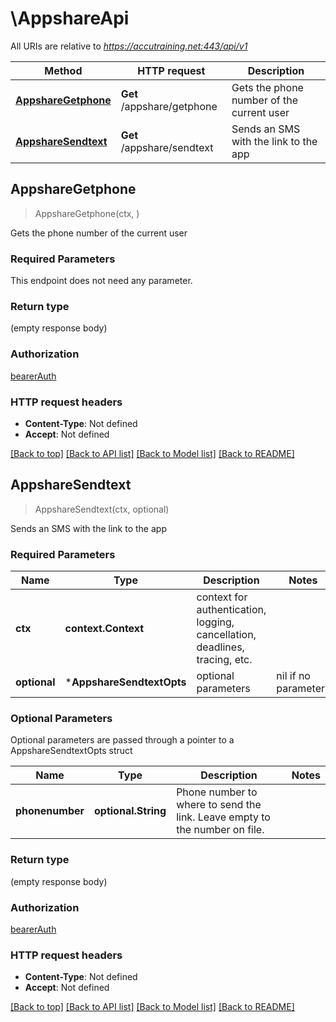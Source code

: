 # \AppshareApi

All URIs are relative to *https://accutraining.net:443/api/v1*

Method | HTTP request | Description
------------- | ------------- | -------------
[**AppshareGetphone**](AppshareApi.md#AppshareGetphone) | **Get** /appshare/getphone | Gets the phone number of the current user
[**AppshareSendtext**](AppshareApi.md#AppshareSendtext) | **Get** /appshare/sendtext | Sends an SMS with the link to the app



## AppshareGetphone

> AppshareGetphone(ctx, )

Gets the phone number of the current user

### Required Parameters

This endpoint does not need any parameter.

### Return type

 (empty response body)

### Authorization

[bearerAuth](../README.md#bearerAuth)

### HTTP request headers

- **Content-Type**: Not defined
- **Accept**: Not defined

[[Back to top]](#) [[Back to API list]](../README.md#documentation-for-api-endpoints)
[[Back to Model list]](../README.md#documentation-for-models)
[[Back to README]](../README.md)


## AppshareSendtext

> AppshareSendtext(ctx, optional)

Sends an SMS with the link to the app

### Required Parameters


Name | Type | Description  | Notes
------------- | ------------- | ------------- | -------------
**ctx** | **context.Context** | context for authentication, logging, cancellation, deadlines, tracing, etc.
 **optional** | ***AppshareSendtextOpts** | optional parameters | nil if no parameters

### Optional Parameters

Optional parameters are passed through a pointer to a AppshareSendtextOpts struct


Name | Type | Description  | Notes
------------- | ------------- | ------------- | -------------
 **phonenumber** | **optional.String**| Phone number to where to send the link. Leave empty to the number on file. | 

### Return type

 (empty response body)

### Authorization

[bearerAuth](../README.md#bearerAuth)

### HTTP request headers

- **Content-Type**: Not defined
- **Accept**: Not defined

[[Back to top]](#) [[Back to API list]](../README.md#documentation-for-api-endpoints)
[[Back to Model list]](../README.md#documentation-for-models)
[[Back to README]](../README.md)

